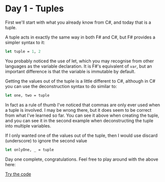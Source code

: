 # Day 1 - Tuples

First we'll start with what you already know from C#, and today that is a tuple.

A tuple acts in exactly the same way in both F# and C#, but F# provides a simpler syntax to it:

```fsharp
let tuple = 1, 2
```

You probably noticed the use of let, which you may recognise from other languages as the variable declaration. It is F#'s equivalent of `var`, but an important difference is that the variable is immutable by default.

Getting the values out of the tuple is a little different to C#, although in C# you can use the deconstruction syntax to do similar to:

```fsharp
let one, two = tuple
```

In fact as a rule of thumb I've noticed that commas are only ever used when a tuple is involved. I may be wrong there, but it does seem to be correct from what I've learned so far. You can see it above when creating the tuple, and you can see it in the second example when deconstructing the tuple into multiple variables.

If I only wanted one of the values out of the tuple, then I would use discard (underscore) to ignore the second value

```fsharp
let onlyOne, _ = tuple
```

Day one complete, congratulations. Feel free to play around with the above here:

[Try the code](https://try.fsharp.org/#?code=LAKANgpgLgBFCuAHSMC8MCMAaGAmUoiATgJYB2UAZjAEQAqAFhHEpAFwwCkAgjS8hALhoMAPZkIOKAHdRafpCHFyVWgGUIiAIZEtUZgDctYeBADOHTgBMYWsjet9xzGaKGRY4sAE8A8hKwAfXkEASVSCmoafx84JjEJGCMTCEsrJzIffwggA&html=DwCwLgtgNgfAsAKAAQqaApgQwCb2ag4CdMTJcMABwFp0BHAVwEsA3AXgCIBhAewDsw6AdQAqAT0roOSAMb9BAzoIAeYAPThoAbhkhMAJwDOJNgzAAzagA4OeQhqy5EhAEY9sYu6mBq3HvD6asEA&css=Q)
